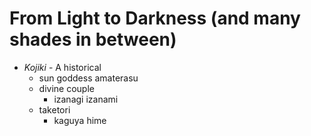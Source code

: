 # From Light to Darkness (and many shades in between)

* *Kojiki* - A historical 
  * sun goddess amaterasu
  * divine couple
    * izanagi izanami
  * taketori
    * kaguya hime